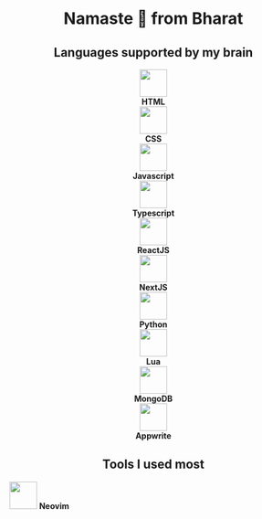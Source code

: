 <body>

  <h1 align="center">Namaste 🙏 from Bharat</h1>

  <div align="center">
    <h2 align="center">Languages supported by my brain</h2>
    <div>
      <img src="https://cdn.jsdelivr.net/gh/devicons/devicon@latest/icons/html5/html5-original-wordmark.svg" height="48"/>
      <br/>
      <b>HTML</b>
    </div>
    <div>
      <img src="https://cdn.jsdelivr.net/gh/devicons/devicon@latest/icons/css3/css3-original-wordmark.svg" height="48"/>
      <br/>
      <b>CSS</b>
    </div>
    <div>
      <img src="https://cdn.jsdelivr.net/gh/devicons/devicon@latest/icons/javascript/javascript-original.svg" height="48"/>
      <br/>
      <b>Javascript</b>
    </div>
    <div>
      <img src="https://cdn.jsdelivr.net/gh/devicons/devicon@latest/icons/typescript/typescript-original.svg" height="48"/>
      <br/>
      <b>Typescript</b>
    </div>
    <div>
      <img src="https://cdn.jsdelivr.net/gh/devicons/devicon@latest/icons/react/react-original.svg" height="48"/>
      <br/>
      <b>ReactJS</b>
    </div>
    <div>
      <img src="https://cdn.jsdelivr.net/gh/devicons/devicon@latest/icons/nextjs/nextjs-original.svg" height="48"/>
      <br/>
      <b>NextJS</b>
    </div>
    <div>
      <img src="https://cdn.jsdelivr.net/gh/devicons/devicon@latest/icons/python/python-original.svg" height="48"/>
      <br/>
      <b>Python</b>
    </div>
    <div>
      <img src="https://cdn.jsdelivr.net/gh/devicons/devicon@latest/icons/lua/lua-original.svg" height="48"/>
      <br/>
      <b>Lua</b>
    </div>
    <div>
      <img src="https://cdn.jsdelivr.net/gh/devicons/devicon@latest/icons/mongodb/mongodb-original.svg" height="48"/>
      <br/>
      <b>MongoDB</b>
    </div>
    <div>
      <img src="https://cdn.jsdelivr.net/gh/devicons/devicon@latest/icons/appwrite/appwrite-original.svg" height="48"/>
      <br/>
      <b>Appwrite</b>
    </div>
   </div>

   <div alighn="center">
    <h2 align="center">Tools I used most</h2>
    <div>
      <img src="https://raw.githubusercontent.com/neovim/neovim.github.io/master/logos/neovim-logo-300x87.png" height="48"/>
      <b>Neovim</b>
    </div>
   </div>

</body>
